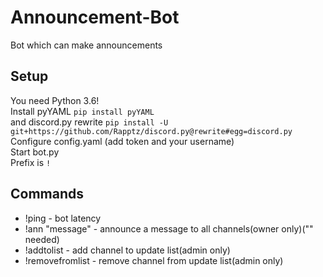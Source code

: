 # Announcement-Bot
Bot which can make announcements
## Setup ##
You need Python 3.6!<br>
Install pyYAML ```pip install pyYAML```<br>
and discord.py rewrite ```pip install -U git+https://github.com/Rapptz/discord.py@rewrite#egg=discord.py```<br>
Configure config.yaml (add token and your username)<br>
Start bot.py<br>
Prefix is ```!```
## Commands ##
- !ping - bot latency<br>
- !ann "message" - announce a message to all channels(owner only)("" needed)<br>
- !addtolist - add channel to update list(admin only)<br>
- !removefromlist - remove channel from update list(admin only)
